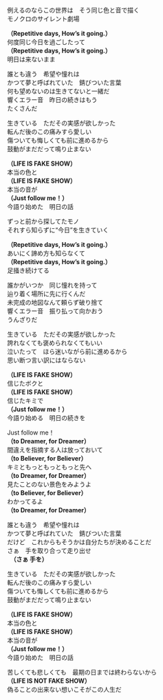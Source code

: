 例えるのならこの世界は　そう同じ色と音で描く    
モノクロのサイレント劇場  

**（Repetitive days, How’s it going.）**  
何度同じ今日を過ごしたって  
**（Repetitive days, How’s it going.）**  
明日は来ないまま  

誰とも違う　希望や憧れは  
かつて夢と呼ばれていた　錆びついた言葉  
何も望めないのは生きてないと一緒だ  
響くエラー音　昨日の続きはもう  
たくさんだ

生きている　ただその実感が欲しかった  
転んだ後のこの痛みすら愛しい  
傷ついても悔しくても前に進めるから  
鼓動がまだだって鳴り止まない  

**（LIFE IS FAKE SHOW）**  
本当の色と             
**（LIFE IS FAKE SHOW）**  
本当の音が  
**（Just follow me！）**    
今語り始めた　明日の話

ずっと前から探してたモノ  
それすら知らずに“今日”を生きていく  

**（Repetitive days, How’s it going.）**  
あいにく諦め方も知らなくて  
**（Repetitive days, How’s it going.）**  
足掻き続けてる

誰かがいつか　同じ憧れを持って  
辿り着く場所に先に行くんだ  
未完成の地図なんて頼らず破り捨て  
響くエラー音　振り払って向かおう  
うんざりだ  

生きている　ただその実感が欲しかった  
誇れなくても褒められなくてもいい  
泣いたって　ほら迷いながら前に進めるから  
思い断つ言い訳にはならない  

**（LIFE IS FAKE SHOW）**  
信じたボクと  
**（LIFE IS FAKE SHOW）**  
信じたキミで　　   
**（Just follow me！）**  
今語り始める　明日の続きを

Just follow me！  
**（to Dreamer, for Dreamer）**  
間違えを指摘する人は放っておいて  
**（to Believer, for Believer）**  
キミともっともっともっと先へ  
**（to Dreamer, for Dreamer）**  
見たことのない景色をみようよ  
**（to Believer, for Believer）**  
わかってるよ  
**（to Dreamer, for Dreamer）**  

誰とも違う　希望や憧れは  
かつて夢と呼ばれていた　錆びついた言葉  
だけど　これからもそうかは自分たちが決めることだ  
さぁ　手を取り合って走り出せ  
　**（さぁ 手を）**

生きている　ただその実感が欲しかった  
転んだ後のこの痛みすら愛しい  
傷ついても悔しくても前に進めるから  
鼓動がまだだって鳴り止まない  

**（LIFE IS FAKE SHOW）**  
本当の色と             
**（LIFE IS FAKE SHOW）**  
本当の音が  
**（Just follow me！）**    
今語り始めた　明日の話

苦しくても悲しくても　最期の日までは終わらないから  
**（LIFE IS NOT FAKE SHOW）**  
偽ることの出来ない想いこそがこの人生だ
